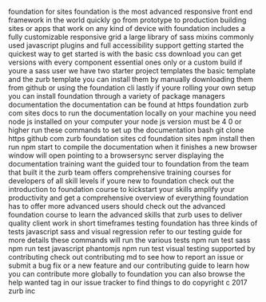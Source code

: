 foundation for sites foundation is the most advanced responsive front end framework in the world quickly go from prototype to production building sites or apps that work on any kind of device with foundation includes a fully customizable responsive grid a large library of sass mixins commonly used javascript plugins and full accessibility support getting started the quickest way to get started is with the basic css download you can get versions with every component essential ones only or a custom build if youre a sass user we have two starter project templates the basic template and the zurb template you can install them by manually downloading them from github or using the foundation cli lastly if youre rolling your own setup you can install foundation through a variety of package managers documentation the documentation can be found at https foundation zurb com sites docs to run the documentation locally on your machine you need node js installed on your computer your node js version must be 4 0 or higher run these commands to set up the documentation bash git clone https github com zurb foundation sites cd foundation sites npm install then run npm start to compile the documentation when it finishes a new browser window will open pointing to a browsersync server displaying the documentation training want the guided tour to foundation from the team that built it the zurb team offers comprehensive training courses for developers of all skill levels if youre new to foundation check out the introduction to foundation course to kickstart your skills amplify your productivity and get a comprehensive overview of everything foundation has to offer more advanced users should check out the advanced foundation course to learn the advanced skills that zurb uses to deliver quality client work in short timeframes testing foundation has three kinds of tests javascript sass and visual regression refer to our testing guide for more details these commands will run the various tests npm run test sass npm run test javascript phantomjs npm run test visual testing supported by contributing check out contributing md to see how to report an issue or submit a bug fix or a new feature and our contributing guide to learn how you can contribute more globally to foundation you can also browse the help wanted tag in our issue tracker to find things to do copyright c 2017 zurb inc